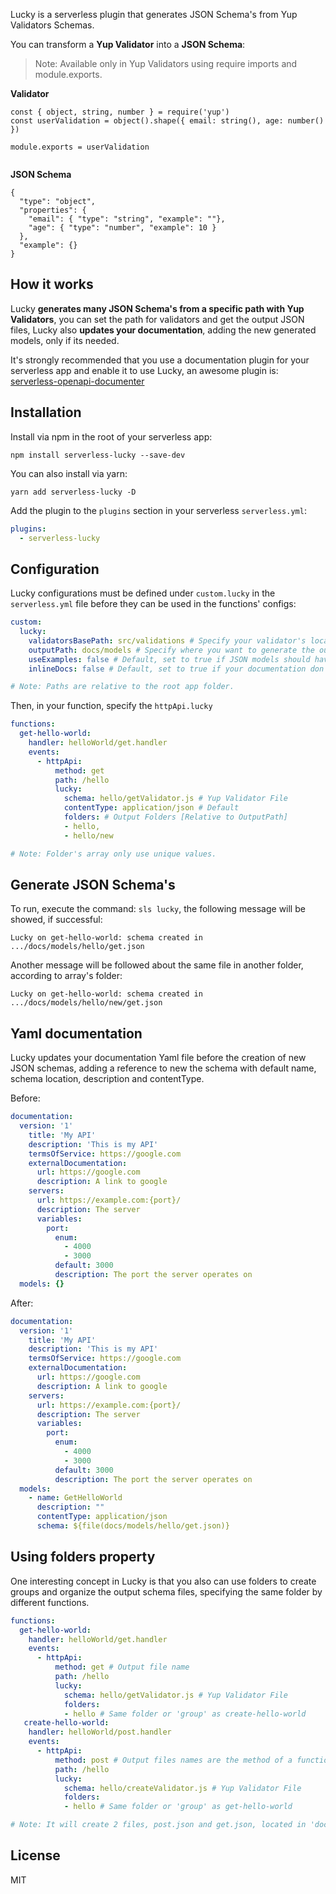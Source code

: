 Lucky is a serverless plugin that generates JSON Schema's from Yup Validators Schemas.


You can transform a **Yup Validator** into a **JSON Schema**:
> Note: Available only in Yup Validators using require imports and module.exports.

**Validator**
```
const { object, string, number } = require('yup')
const userValidation = object().shape({ email: string(), age: number() })

module.exports = userValidation


```
**JSON Schema**
```
{
  "type": "object",
  "properties": {
    "email": { "type": "string", "example": ""},
    "age": { "type": "number", "example": 10 }
  },
  "example": {}
}
```


## How it works

Lucky **generates many JSON Schema's from a specific path with Yup Validators**, you can set the path for validators and get the output JSON files, Lucky also **updates your documentation**, adding the new generated models, only if its needed.

It's strongly recommended that you use a documentation plugin for your serverless app and enable it to use Lucky, an awesome plugin is: [serverless-openapi-documenter](https://www.npmjs.com/package/serverless-openapi-documenter?activeTab=readme "serverless-openapi-documenter")


## Installation

Install via npm in the root of your serverless app:

    npm install serverless-lucky --save-dev
You can also install via yarn:

    yarn add serverless-lucky -D

Add the plugin to the `plugins` section in your serverless `serverless.yml`:

```yaml
plugins:
  - serverless-lucky
```
## Configuration

Lucky configurations must be defined under `custom.lucky` in the `serverless.yml` file before they can be used in the functions' configs:

```yaml
custom:
  lucky:
    validatorsBasePath: src/validations # Specify your validator's location.
    outputPath: docs/models # Specify where you want to generate the output files.
	useExamples: false # Default, set to true if JSON models should have an example property.
	inlineDocs: false # Default, set to true if your documentation don't use an external Yaml.

# Note: Paths are relative to the root app folder.
```
Then, in your function, specify the ```httpApi.lucky```

```yaml
functions:
  get-hello-world:
    handler: helloWorld/get.handler
    events:
      - httpApi:
          method: get
          path: /hello
          lucky:
            schema: hello/getValidator.js # Yup Validator File
			contentType: application/json # Default
            folders: # Output Folders [Relative to OutputPath]
			- hello,
			- hello/new

# Note: Folder's array only use unique values.
```

## Generate JSON Schema's
To run, execute the command: `sls lucky`, the following message will be showed, if successful: 

```
Lucky on get-hello-world: schema created in .../docs/models/hello/get.json
```
Another message will be followed about the same file in another folder, according to array's folder:
```
Lucky on get-hello-world: schema created in .../docs/models/hello/new/get.json
```

## Yaml documentation

Lucky updates your documentation Yaml file before the creation of new JSON schemas, adding a reference to new the schema with default name, schema location, description and contentType.

Before:
```yaml
documentation:
  version: '1'
    title: 'My API'
    description: 'This is my API'
    termsOfService: https://google.com
    externalDocumentation:
      url: https://google.com
      description: A link to google
    servers:
      url: https://example.com:{port}/
      description: The server
      variables:
        port:
          enum:
            - 4000
            - 3000
          default: 3000
          description: The port the server operates on
  models: {}
```
After:

```yaml
documentation:
  version: '1'
    title: 'My API'
    description: 'This is my API'
    termsOfService: https://google.com
    externalDocumentation:
      url: https://google.com
      description: A link to google
    servers:
      url: https://example.com:{port}/
      description: The server
      variables:
        port:
          enum:
            - 4000
            - 3000
          default: 3000
          description: The port the server operates on
  models: 
    - name: GetHelloWorld
      description: ""
      contentType: application/json
      schema: ${file(docs/models/hello/get.json)}
```

## Using folders property

One interesting concept in Lucky is that you also can use folders to create groups and organize the output schema files, specifying the same folder by different functions.

```yaml
functions:
  get-hello-world:
    handler: helloWorld/get.handler
    events:
      - httpApi:
          method: get # Output file name
          path: /hello
          lucky:
            schema: hello/getValidator.js # Yup Validator File
            folders: 
            - hello # Same folder or 'group' as create-hello-world
   create-hello-world:
    handler: helloWorld/post.handler
    events:
      - httpApi:
          method: post # Output files names are the method of a function
          path: /hello
          lucky:
            schema: hello/createValidator.js # Yup Validator File
            folders: 
            - hello # Same folder or 'group' as get-hello-world

# Note: It will create 2 files, post.json and get.json, located in 'docs/models/hello' folder, according to outputPath.
```

## License

MIT